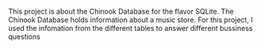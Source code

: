 This project is about the Chinook Database for the flavor SQLite. The Chinook Database holds information about a music store. For this project, I used the infomation from the different tables to answer different  bussiness questions

